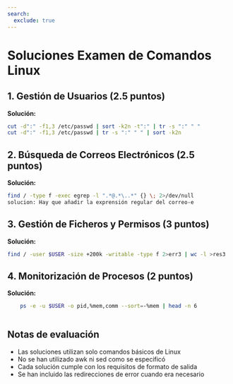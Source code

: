 ```yaml
---
search:
  exclude: true
---
```


# Soluciones Examen de Comandos Linux

## 1. Gestión de Usuarios (2.5 puntos)
**Solución:**
```bash
cut -d":" -f1,3 /etc/passwd | sort -k2n -t":" | tr -s ":" " "
cut -d":" -f1,3 /etc/passwd | tr -s ":" " " | sort -k2n  
```

## 2. Búsqueda de Correos Electrónicos (2.5 puntos)
**Solución:**
```bash
find / -type f -exec egrep -l ".*@.*\..*" {} \; 2>/dev/null
solucion: Hay que añadir la exprensión regular del correo-e 

```

## 3. Gestión de Ficheros y Permisos (3 puntos)
**Solución:**
```bash
find / -user $USER -size +200k -writable -type f 2>err3 | wc -l >res3
```

## 4. Monitorización de Procesos (2 puntos)
**Solución:**
<!-- ```bash
while true; do 
    ps -u $USER -o pid,%mem,comm --sort=-%mem | head -n 6
    sleep 3
    clear
done
``` -->
```bash 
    ps -e -u $USER -o pid,%mem,comm --sort=-%mem | head -n 6
    
```

## Notas de evaluación
- Las soluciones utilizan solo comandos básicos de Linux
- No se han utilizado awk ni sed como se especificó
- Cada solución cumple con los requisitos de formato de salida
- Se han incluido las redirecciones de error cuando era necesario